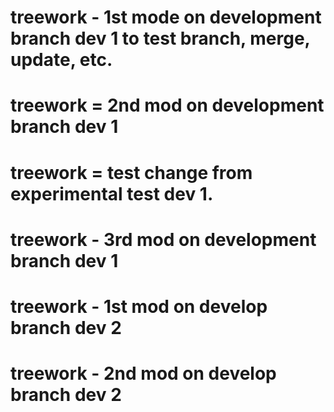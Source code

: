 # treework - 1st mode on development branch dev 1 to test branch, merge, update, etc. 
# treework = 2nd mod on development branch dev 1
# treework = test change from experimental test dev 1.
# treework - 3rd mod on development branch dev 1
# treework - 1st mod on develop branch dev 2
# treework - 2nd mod on develop branch dev 2